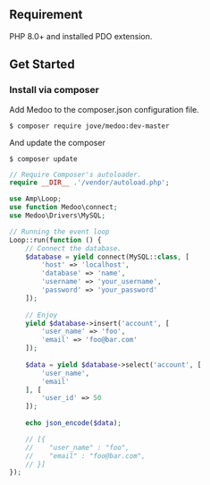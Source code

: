 ## Requirement

PHP 8.0+ and installed PDO extension.

## Get Started

### Install via composer

Add Medoo to the composer.json configuration file.
```
$ composer require jove/medoo:dev-master
```

And update the composer
```
$ composer update
```

```php
// Require Composer's autoloader.
require __DIR__ .'/vendor/autoload.php';

use Amp\Loop;
use function Medoo\connect;
use Medoo\Drivers\MySQL;

// Running the event loop
Loop::run(function () {
    // Connect the database.
    $database = yield connect(MySQL::class, [
        'host' => 'localhost',
        'database' => 'name',
        'username' => 'your_username',
        'password' => 'your_password'
    ]);
    
    // Enjoy
    yield $database->insert('account', [
        'user_name' => 'foo',
        'email' => 'foo@bar.com'
    ]);
    
    $data = yield $database->select('account', [
        'user_name',
        'email'
    ], [
        'user_id' => 50
    ]);
    
    echo json_encode($data);

    // [{
    //    "user_name" : "foo",
    //    "email" : "foo@bar.com",
    // }]
});
```